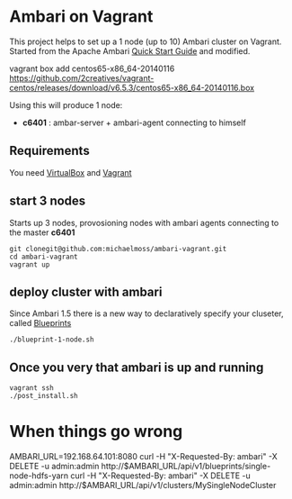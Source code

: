 # Ambari on Vagrant

This project helps to set up a 1 node (up to 10) Ambari cluster on Vagrant.
Started from the Apache Ambari [Quick Start Guide](https://cwiki.apache.org/confluence/display/AMBARI/Quick+Start+Guide) and modified.

vagrant box add centos65-x86_64-20140116 https://github.com/2creatives/vagrant-centos/releases/download/v6.5.3/centos65-x86_64-20140116.box

Using this will produce 1 node:

- **c6401** : ambar-server + ambari-agent connecting to himself

## Requirements

You need [VirtualBox](https://www.virtualbox.org/) and [Vagrant](http://www.vagrantup.com/)

## start 3 nodes

Starts up 3 nodes, provosioning nodes with ambari agents connecting to the master **c6401**
```
git clonegit@github.com:michaelmoss/ambari-vagrant.git
cd ambari-vagrant
vagrant up
```

## deploy cluster with ambari

Since Ambari 1.5 there is a new way to declaratively specify your cluseter, called
[Blueprints](https://cwiki.apache.org/confluence/display/AMBARI/Blueprints)

```
./blueprint-1-node.sh
```

## Once you very that ambari is up and running
```
vagrant ssh
./post_install.sh
```

# When things go wrong
AMBARI_URL=192.168.64.101:8080
curl -H "X-Requested-By: ambari" -X DELETE -u admin:admin http://$AMBARI_URL/api/v1/blueprints/single-node-hdfs-yarn
curl -H "X-Requested-By: ambari" -X DELETE -u admin:admin http://$AMBARI_URL/api/v1/clusters/MySingleNodeCluster